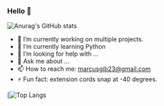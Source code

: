 ### Hello 👋


![Anurag's GitHub stats](https://github-readme-stats.vercel.app/api?username=84Zidac&show_icons=true&theme=radical)

- 🔭 I’m currently working on multiple projects.
- 🌱 I’m currently learning Python
- 🤔 I’m looking for help with ...
- 💬 Ask me about ...
- 📫 How to reach me: marcusgib23@gmail.com
- ⚡ Fun fact: extension cords snap at -40 degrees.

[![Top Langs](https://github-readme-stats.vercel.app/api/top-langs/?username=84Zidac)
